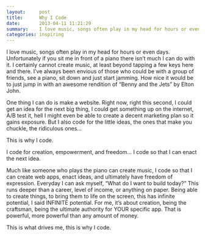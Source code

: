 ```yaml
---
layout:     post
title:      Why I Code
date:       2013-04-11 11:21:29
summary:    I love music, songs often play in my head for hours or even days. 
categories: inspiring
---
```


I love music, songs often play in my head for hours or even days. Unfortunately if you sit me in front of a piano there isn’t much I can do with it. I certainly cannot create music, at least beyond tapping a few keys here and there. I’ve always been envious of those who could be with a group of friends, see a piano, sit down and just start jamming. How nice it would be to just jump in with an awesome rendition of “Benny and the Jets” by Elton John.

One thing I can do is make a website. Right now, right this second, I could get an idea for the next big thing, I could get something up on the internet, A/B test it, hell I might even be able to create a decent marketing plan so it gains exposure. But I also code for the little ideas, the ones that make you chuckle, the ridiculous ones…

This is why I code.

I code for creation, empowerment, and freedom… I code so that I can enact the next idea.

Much like someone who plays the piano can create music, I code so that I can create web apps, enact ideas, and ultimately have freedom of expression. Everyday I can ask myself, “What do I want to build today?” This runs deeper than a career, level of income, or anything on paper. Being able to create things, to bring them to life on the screen, this has infinite potential, I said INFINITE potential. For me, it’s about creation, being the craftsman, being the ultimate authority for YOUR specific app. That is powerful, more powerful than any amount of money.

This is what drives me, this is why I code.
